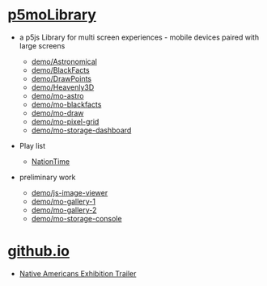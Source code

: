 # [p5moLibrary](https://github.com/molab-itp/p5moLibrary)

- a p5js Library for multi screen experiences - mobile devices paired with large screens

  - [demo/Astronomical](demo/Astronomical?v=96)
  - [demo/BlackFacts](demo/BlackFacts?v=96)
  - [demo/DrawPoints](demo/DrawPoints?v=96)
  - [demo/Heavenly3D](demo/Heavenly3D?v=96)
  - [demo/mo-astro](demo/mo-astro?v=96)
  - [demo/mo-blackfacts](demo/mo-blackfacts?v=96)
  - [demo/mo-draw](demo/mo-draw?v=96)
  - [demo/mo-pixel-grid](demo/mo-pixel-grid?v=96)
  - [demo/mo-storage-dashboard](demo/mo-storage-dashboard?v=96)

- Play list

  - [NationTime](demo/mo-blackfacts?v=96&playlist=-UtKxghWlvY&title=NationTime%20-%20ELUCID%20-%20BETAMAX)

- preliminary work

  - [demo/js-image-viewer](demo/js-image-viewer?v=96)
  - [demo/mo-gallery-1](demo/mo-gallery-1?v=96)
  - [demo/mo-gallery-2](demo/mo-gallery-2?v=96)
  - [demo/mo-storage-console](demo/mo-storage-console?v=96)

# [github.io](https://molab-itp.github.io/p5moLibrary/src?v=96)

- [Native Americans Exhibition Trailer](demo/BlackFacts?playlist=hpjNGTYvpxw)

<!--

- retired
  - [demo/mo-astro-host-0](demo/mo-astro-host-0?v=96)
  - [demo/mo-astro-host-1](demo/mo-astro-host-1?v=96)
  - [demo/mo-astro-remote-0](demo/mo-astro-remote-0?v=96)
  - [demo/mo-astro-remote-1](demo/mo-astro-remote-1?v=96)

  - [demo/mo-blackfacts-host](demo/mo-blackfacts-host?v=96)
  - [demo/mo-blackfacts-remote](demo/mo-blackfacts-remote?v=96)

# https://www.youtube.com/watch?v=hpjNGTYvpxw
# The Land Carries Our Ancestors: Contemporary Art by Native Americans Exhibition Trailer

 -->
